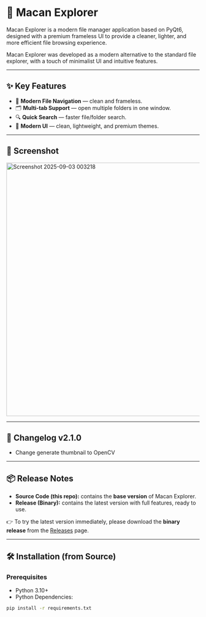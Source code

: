 # 🐅 Macan Explorer

Macan Explorer is a modern file manager application based on PyQt6, designed with a premium frameless UI to provide a cleaner, lighter, and more efficient file browsing experience.

Macan Explorer was developed as a modern alternative to the standard file explorer, with a touch of minimalist UI and intuitive features.

---

## ✨ Key Features
- 📂 **Modern File Navigation** — clean and frameless.
- 🗂️ **Multi-tab Support** — open multiple folders in one window.
- 🔍 **Quick Search** — faster file/folder search.
- 🎨 **Modern UI** — clean, lightweight, and premium themes.

---

## 📸 Screenshot
<img width="997" height="660" alt="Screenshot 2025-09-03 003218" src="https://github.com/user-attachments/assets/045747a0-517e-4ea6-9ef4-55baa766a4cd" />


---

## 📜 Changelog v2.1.0
* Change generate thumbnail to OpenCV
---  

  

## 📦 Release Notes
- **Source Code (this repo):** contains the **base version** of Macan Explorer.
- **Release (Binary):** contains the latest version with full features, ready to use.

👉 To try the latest version immediately, please download the **binary release** from the [Releases](../../releases) page.

---

## 🛠️ Installation (from Source)
### Prerequisites
- Python 3.10+
- Python Dependencies:
```bash
pip install -r requirements.txt
